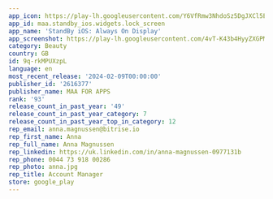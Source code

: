 ```yaml
---
app_icon: https://play-lh.googleusercontent.com/Y6VfRmw3NhdoSz5DgJXCl5E-s8fUwyGVHEBvUtSWFV3t2Hc4AV56KU_7RxXsDIEtu0M
app_id: maa.standby_ios.widgets.lock_screen
app_name: 'StandBy iOS: Always On Display'
app_screenshot: https://play-lh.googleusercontent.com/4vT-K43b4HyyZXGPMfhqT7e-SGQTTfxU-pbhGsALa2lT9-uYghqsEAW2ujHEMQN41Q
category: Beauty
country: GB
id: 9q-rkMPUXzpL
language: en
most_recent_release: '2024-02-09T00:00:00'
publisher_id: '2616377'
publisher_name: MAA FOR APPS
rank: '93'
release_count_in_past_year: '49'
release_count_in_past_year_category: 7
release_count_in_past_year_top_in_category: 12
rep_email: anna.magnussen@bitrise.io
rep_first_name: Anna
rep_full_name: Anna Magnussen
rep_linkedin: https://uk.linkedin.com/in/anna-magnussen-0977131b
rep_phone: 0044 73 918 00286
rep_photo: anna.jpg
rep_title: Account Manager
store: google_play
---
```

